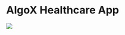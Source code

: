 # AlgoX Healthcare App
<img src="https://www.cflowapps.com/wp-content/uploads/2023/02/bpm_helthcre.jpg">